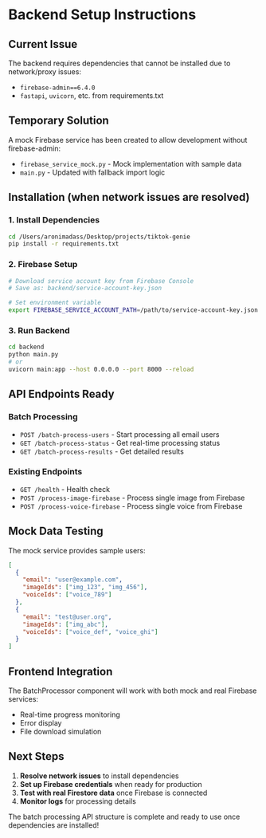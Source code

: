 # Backend Setup Instructions

## Current Issue
The backend requires dependencies that cannot be installed due to network/proxy issues:
- `firebase-admin==6.4.0`
- `fastapi`, `uvicorn`, etc. from requirements.txt

## Temporary Solution
A mock Firebase service has been created to allow development without firebase-admin:
- `firebase_service_mock.py` - Mock implementation with sample data
- `main.py` - Updated with fallback import logic

## Installation (when network issues are resolved)

### 1. Install Dependencies
```bash
cd /Users/aronimadass/Desktop/projects/tiktok-genie
pip install -r requirements.txt
```

### 2. Firebase Setup
```bash
# Download service account key from Firebase Console
# Save as: backend/service-account-key.json

# Set environment variable
export FIREBASE_SERVICE_ACCOUNT_PATH=/path/to/service-account-key.json
```

### 3. Run Backend
```bash
cd backend
python main.py
# or
uvicorn main:app --host 0.0.0.0 --port 8000 --reload
```

## API Endpoints Ready

### Batch Processing
- `POST /batch-process-users` - Start processing all email users
- `GET /batch-process-status` - Get real-time processing status  
- `GET /batch-process-results` - Get detailed results

### Existing Endpoints
- `GET /health` - Health check
- `POST /process-image-firebase` - Process single image from Firebase
- `POST /process-voice-firebase` - Process single voice from Firebase

## Mock Data Testing
The mock service provides sample users:
```json
[
  {
    "email": "user@example.com",
    "imageIds": ["img_123", "img_456"],
    "voiceIds": ["voice_789"]
  },
  {
    "email": "test@user.org", 
    "imageIds": ["img_abc"],
    "voiceIds": ["voice_def", "voice_ghi"]
  }
]
```

## Frontend Integration
The BatchProcessor component will work with both mock and real Firebase services:
- Real-time progress monitoring
- Error display
- File download simulation

## Next Steps
1. **Resolve network issues** to install dependencies
2. **Set up Firebase credentials** when ready for production
3. **Test with real Firestore data** once Firebase is connected
4. **Monitor logs** for processing details

The batch processing API structure is complete and ready to use once dependencies are installed!